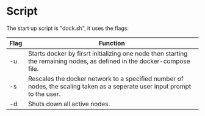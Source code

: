 # Script
The start up script is "dock.sh", it uses the flags:


|Flag|Function
|----|----
|-u| Starts docker by firsrt initializing one node then starting the remaining nodes, as defined in the docker-compose file.
|-s| Rescales the docker network to a specified number of nodes, the scaling taken as a seperate user input prompt to the user.
|-d| Shuts down all active nodes.